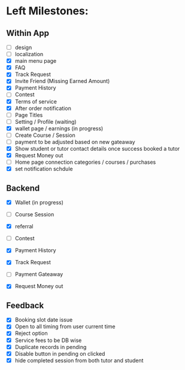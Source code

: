 # Left Milestones:
## Within App
- [ ] design
- [ ] localization
- [x] main menu page
- [x] FAQ
- [x] Track Request
- [x] Invite Friend (Missing Earned Amount)
- [x] Payment History
- [ ] Contest
- [x] Terms of service
- [x] After order notification
- [ ] Page Titles
- [ ] Setting / Profile (waiting)
- [x] wallet page / earnings (in progress)
- [ ] Create Course / Session
- [ ] payment to be adjusted based on new gateaway
- [x] Show student or tutor contact details once success booked a tutor
- [x] Request Money out
- [ ] Home page connection categories / courses / purchases
- [x] set notification schdule

## Backend
- [x] Wallet (in progress)
- [ ] Course Session
- [x] referral
- [ ] Contest
- [x] Payment History
- [x] Track Request
- [ ] Payment Gateaway
- [x] Request Money out


## Feedback
- [x] Booking slot date issue
- [x] Open to all timing from user current time 
- [x] Reject option
- [x] Service fees to be DB wise
- [x] Duplicate records in pending
- [x] Disable button in pending on clicked
- [x] hide completed session from both tutor and student

